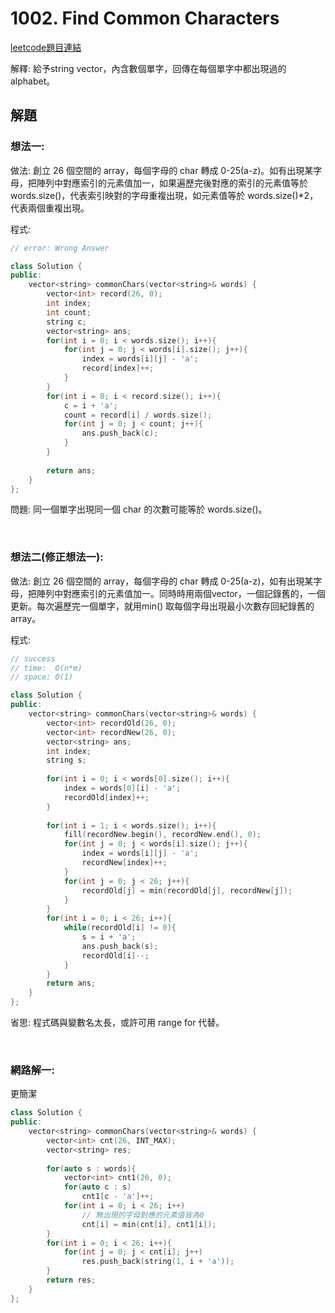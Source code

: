# 1002. Find Common Characters

[leetcode題目連結](https://leetcode.com/problems/find-common-characters/)

解釋: 給予string vector，內含數個單字，回傳在每個單字中都出現過的alphabet。

## 解題

### 想法一:

做法: 創立 26 個空間的 array，每個字母的 char 轉成 0-25(a-z)。如有出現某字母，把陣列中對應索引的元素值加一，如果遍歷完後對應的索引的元素值等於 words.size()，代表索引映對的字母重複出現，如元素值等於 words.size()*2，代表兩個重複出現。

程式:

```c++
// error: Wrong Answer

class Solution {
public:
    vector<string> commonChars(vector<string>& words) {
        vector<int> record(26, 0);
        int index;
        int count;
        string c;
        vector<string> ans;
        for(int i = 0; i < words.size(); i++){
            for(int j = 0; j < words[i].size(); j++){
                index = words[i][j] - 'a';
                record[index]++;
            }
        }
        for(int i = 0; i < record.size(); i++){
            c = i + 'a';
            count = record[i] / words.size();
            for(int j = 0; j < count; j++){
                ans.push_back(c);
            }
        }
        
        return ans;
    }
};
```

問題: 同一個單字出現同一個 char 的次數可能等於 words.size()。

<br/>

### 想法二(修正想法一):

做法: 創立 26 個空間的 array，每個字母的 char 轉成 0-25(a-z)，如有出現某字母，把陣列中對應索引的元素值加一。同時時用兩個vector，一個記錄舊的，一個更新。每次遍歷完一個單字，就用min() 取每個字母出現最小次數存回紀錄舊的 array。

程式:

```c++
// success
// time:  O(n*m)
// space: O(1)

class Solution {
public:
    vector<string> commonChars(vector<string>& words) {
        vector<int> recordOld(26, 0);
        vector<int> recordNew(26, 0);
        vector<string> ans;
        int index;
        string s;
        
        for(int i = 0; i < words[0].size(); i++){
            index = words[0][i] - 'a';
            recordOld[index]++;
        }
        
        for(int i = 1; i < words.size(); i++){
            fill(recordNew.begin(), recordNew.end(), 0);
            for(int j = 0; j < words[i].size(); j++){
                index = words[i][j] - 'a';
                recordNew[index]++;
            }
            for(int j = 0; j < 26; j++){
                recordOld[j] = min(recordOld[j], recordNew[j]);
            }
        }
        for(int i = 0; i < 26; i++){
            while(recordOld[i] != 0){
                s = i + 'a';
                ans.push_back(s);
                recordOld[i]--;
            }
        }
        return ans;
    }
};
```

省思: 程式碼與變數名太長，或許可用 range for 代替。

<br/>

### 網路解一:

更簡潔

```c++
class Solution {
public:
    vector<string> commonChars(vector<string>& words) {
        vector<int> cnt(26, INT_MAX);
        vector<string> res;
        
        for(auto s : words){
            vector<int> cnt1(26, 0);
            for(auto c : s)
                cnt1[c - 'a']++;
            for(int i = 0; i < 26; i++)
                // 無出現的字母對應的元素值皆為0 
                cnt[i] = min(cnt[i], cnt1[i]);
        }
        for(int i = 0; i < 26; i++){
            for(int j = 0; j < cnt[i]; j++)
                res.push_back(string(1, i + 'a'));
        }
        return res;
    }
};
```
